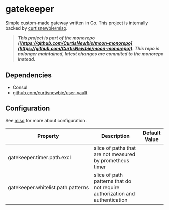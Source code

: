 # gatekeeper

Simple custom-made gateway written in Go. This project is internally backed by [curtisnewbie/miso](https://github.com/curtisnewbie/miso).

> **_This project is part of the monorepo ([https://github.com/CurtisNewbie/moon-monorepo](https://github.com/CurtisNewbie/moon-monorepo)). This repo is nolonger maintained, latest changes are commited to the monorepo instead._**

## Dependencies

- Consul
- [github.com/curtisnewbie/user-vault](https://github.com/curtisnewbie/user-vault)

## Configuration

See [miso](https://github.com/curtisnewbie/miso) for more about configuration.

| Property                           | Description                                                                 | Default Value |
| ---------------------------------- | --------------------------------------------------------------------------- | ------------- |
| gatekeeper.timer.path.excl         | slice of paths that are not measured by prometheus timer                    |               |
| gatekeeper.whitelist.path.patterns | slice of path patterns that do not require authorization and authentication |               |

